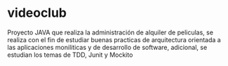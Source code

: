 # videoclub
Proyecto JAVA que realiza la administración de alquiler de peliculas, se realiza con el fin de estudiar buenas practicas de arquitectura orientada a las aplicaciones moniliticas y de desarrollo de software, adicional, se estudian los temas de TDD, Junit y Mockito
